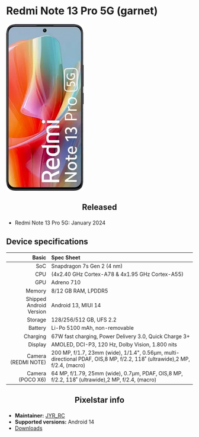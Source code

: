# Redmi Note 13 Pro 5G (garnet)

![garnet](/images/garnet.png)

## <p align="center"> Released </p>
- Redmi Note 13 Pro 5G: January 2024

## Device specifications

Basic   | Spec Sheet
-------:|:-------------------------
SoC     | Snapdragon 7s Gen 2 (4 nm)
CPU     | (4x2.40 GHz Cortex-A78 & 4x1.95 GHz Cortex-A55)
GPU     | Adreno 710
Memory  | 8/12 GB RAM, LPDDR5
Shipped Android Version | Android 13, MIUI 14
Storage | 128/256/512 GB, UFS 2.2
Battery | Li-Po 5100 mAh, non-removable
Charging | 67W fast charging, Power Delivery 3.0, Quick Charge 3+
Display | AMOLED, DCI-P3, 120 Hz, Dolby Vision, 1.800 nits
Camera (REDMI NOTE) | 200 MP, f/1.7, 23mm (wide), 1/1.4", 0.56µm, multi-directional PDAF, OIS,8 MP, f/2.2, 118˚ (ultrawide),2 MP, f/2.4, (macro)
Camera (POCO X6) | 64 MP, f/1.79, 25mm (wide), 0.7µm, PDAF, OIS,8 MP, f/2.2, 118˚ (ultrawide),2 MP, f/2.4, (macro)

## <p align="center"> Pixelstar info </p>
* **Maintainer:**	  [JYR_RC](https://github.com/Garnet-X)
* **Supported versions:** Android 14
* [Downloads](https://sourceforge.net/projects/pixelstar/files/garnet/)
